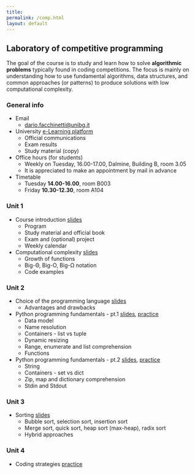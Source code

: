 ```yaml
---
title: 
permalink: /comp.html
layout: default
---
```


## Laboratory of competitive programming

The goal of the course is to study and learn how to solve
**algorithmic** **problems** typically found in coding
competitions. The focus is mainly on understanding how to use
fundamental algorithms, data structures, and common approaches (or
patterns) to produce solutions with low computational complexity.

### General info

- Email
  + <dario.facchinetti@unibg.it>
- University [e-Learning platform](https://elearning15.unibg.it/course/view.php?id=3873)
  + Official communications
  + Exam results
  + Study material (copy)
- Office hours (for students)
  + Weekly on Tuesday, 16.00-17.00, Dalmine, Building B, room 3.05
  + It is appreciated to make an appointment by mail  in advance
- Timetable
  + Tuesday **14.00-16.00**, room B003
  + Friday **10.30-12.30**, room A104

  
### Unit 1

* Course introduction [slides](https://drive.google.com/file/d/1mHj92Gi8cfvT38xX5UXzu2qafpQ3kNOe/view?usp=share_link)
  * Program
  * Study material and official book
  * Exam and (optional) project
  * Weekly calendar
* Computational complexity [slides](https://drive.google.com/file/d/1KbRMMFAQDuFA1GYQspxJGD7X3BimshLq/view?usp=share_link)
  * Growth of functions
  * Big-Θ, Big-O, Big-Ω notation
  * Code examples
  
### Unit 2

* Choice of the programming language [slides](https://drive.google.com/file/d/1W3Nl-b38PZ8JK172WJX1NPro73B-rJIJ/view?usp=share_link) 
  * Advantages and drawbacks
* Python programming fundamentals - pt.1 [slides](https://drive.google.com/file/d/1mh3XU2f7YMvf7pVMLvuV8qdJ6jZ7NE8v/view?usp=share_link), [practice](https://drive.google.com/file/d/1xFuGwA0GqzwybwG5yQzptr8evhARy073/view?usp=share_link)
  * Data model
  * Name resolution 
  * Containers - list vs tuple
  * Dynamic resizing
  * Range, enumerate and list comprehension
  * Functions
* Python programming fundamentals - pt.2 [slides](https://drive.google.com/file/d/1EMdsXwuoOIFHvcTefmh1vUW-7Wq81dzp/view?usp=share_link), [practice](https://drive.google.com/file/d/1EbQ2FzPJT2BlDaMwTbxdykh2URuRWyLz/view?usp=share_link)
  * String
  * Containers - set vs dict
  * Zip, map and dictionary comprehension
  * Stdin and Stdout
  
### Unit 3

* Sorting [slides](https://drive.google.com/file/d/1QI2s73vFXOHgMgees4oGVu8Mbi-aGxNs/view?usp=share_link)
  * Bubble sort, selection sort, insertion sort
  * Merge sort, quick sort, heap sort (max-heap), radix sort
  * Hybrid approaches
  
### Unit 4

* Coding strategies [practice](https://drive.google.com/file/d/1wh9RB_5xEUs28-kovlzLqxN9G0t_Znwn/view?usp=share_link)
